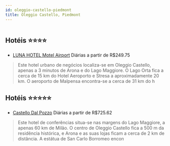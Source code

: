 ```yaml
---
id: oleggio-castello-piedmont
title: Oleggio Castello, Piedmont
---
```


<center><img src="http://photos.hotelbeds.com/giata/13/138013/138013a_hb_a_004.jpg" alt="" /></center>


## Hotéis ⭐️⭐️⭐️⭐️

-    [LUNA HOTEL Motel Airport](https://www.hurb.com/aud/https://www.hurb.com/hoteis/oleggio-castello/luna-hotel-motel-airport-JNP-JP066026?cmp=18055) Diárias a partir de R$249.75
   > Este hotel urbano de negócios localiza-se em Oleggio Castello, apenas a 3 minutos de Arona e do Lago Maggiore. O Lago Orta fica a cerca de 15 km do Hotel Aeroporto e Stresa a aproximadamente 20 km. O aeroporto de Malpensa encontra-se a cerca de 31 km do h

## Hotéis ⭐️⭐️⭐️⭐️⭐️

-    [Castello Dal Pozzo](https://www.hurb.com/aud/https://www.hurb.com/hoteis/oleggio-castello/castello-dal-pozzo-JNP-JP274465?cmp=18055) Diárias a partir de R$725.62
   > Este hotel de conferências situa-se nas margens do Lago Maggiore, a apenas 60 km de Milão. O centro de Oleggio Castello fica a 500 m da residência histórica, e Arona e as suas lojas ficam a cerca de 2 km de distância. A estátua de San Carlo Borromeo encon
